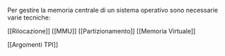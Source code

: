 Per gestire la memoria centrale di un sistema operativo sono necessarie varie tecniche:

[[Rilocazione]]
[[MMU]]
[[Partizionamento]]
[[Memoria Virtuale]]

[[Argomenti TPI]]
